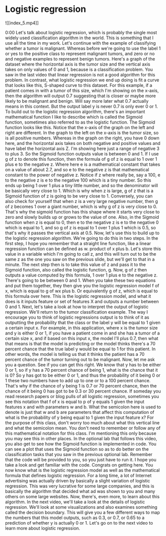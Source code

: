 # Logistic regression

![[index_5.mp4]]


0:00
Let's talk about logistic regression, which is probably the single most widely used classification algorithm in the world. This is something that I use all the time in my work. Let's continue with the example of classifying whether a tumor is malignant. Whereas before we're going to use the label 1 or yes to the positive class to represent malignant tumors, and zero or no and negative examples to represent benign tumors. Here's a graph of the dataset where the horizontal axis is the tumor size and the vertical axis takes on only values of 0 and 1, because is a classification problem. You saw in the last video that linear regression is not a good algorithm for this problem. In contrast, what logistic regression we end up doing is fit a curve that looks like this, S-shaped curve to this dataset. For this example, if a patient comes in with a tumor of this size, which I'm showing on the x-axis, then the algorithm will output 0.7 suggesting that is closer or maybe more likely to be malignant and benign. Will say more later what 0.7 actually means in this context. But the output label y is never 0.7 is only ever 0 or 1. To build out to the logistic regression algorithm, there's an important mathematical function I like to describe which is called the Sigmoid function, sometimes also referred to as the logistic function. The Sigmoid function looks like this. Notice that the x-axis of the graph on the left and right are different. In the graph to the left on the x-axis is the tumor size, so is all positive numbers. Whereas in the graph on the right, you have 0 down here, and the horizontal axis takes on both negative and positive values and have label the horizontal axis Z. I'm showing here just a range of negative 3 to plus 3. So the Sigmoid function outputs value is between 0 and 1. If I use g of z to denote this function, then the formula of g of z is equal to 1 over 1 plus e to the negative z. Where here e is a mathematical constant that takes on a value of about 2.7, and so e to the negative z is that mathematical constant to the power of negative z. Notice if z where really be, say a 100, e to the negative z is e to the negative 100 which is a tiny number. So this ends up being 1 over 1 plus a tiny little number, and so the denominator will be basically very close to 1. Which is why when z is large, g of z that is a Sigmoid function of z is going to be very close to 1. Conversely, you can also check for yourself that when z is a very large negative number, then g of z becomes 1 over a giant number, which is why g of z is very close to 0. That's why the sigmoid function has this shape where it starts very close to zero and slowly builds up or grows to the value of one. Also, in the Sigmoid function when z is equal to 0, then e to the negative z is e to the negative 0 which is equal to 1, and so g of z is equal to 1 over 1 plus 1 which is 0.5, so that's why it passes the vertical axis at 0.5. Now, let's use this to build up to the logistic regression algorithm. We're going to do this in two steps. In the first step, I hope you remember that a straight line function, like a linear regression function can be defined as w. product of x plus b. Let's store this value in a variable which I'm going to call z, and this will turn out to be the same z as the one you saw on the previous slide, but we'll get to that in a minute. The next step then is to take this value of z and pass it to the Sigmoid function, also called the logistic function, g. Now, g of z then outputs a value computed by this formula, 1 over 1 plus e to the negative z. There's going to be between 0 and 1. When you take these two equations and put them together, they then give you the logistic regression model f of x, which is equal to g of wx plus b. Or equivalently g of z, which is equal to this formula over here. This is the logistic regression model, and what it does is it inputs feature or set of features X and outputs a number between 0 and 1. Next, let's take a look at how to interpret the output of logistic regression. We'll return to the tumor classification example. The way I encourage you to think of logistic regressions output is to think of it as outputting the probability that the class or the label y will be equal to 1 given a certain input x. For example, in this application, where x is the tumor size and y is either 0 or 1, if you have a patient come in and she has a tumor of a certain size x, and if based on this input x, the model I'll plus 0.7, then what that means is that the model is predicting or the model thinks there's a 70 percent chance that the true label y would be equal to 1 for this patient. In other words, the model is telling us that it thinks the patient has a 70 percent chance of the tumor turning out to be malignant. Now, let me ask you a question. See if you can get this right. We know that y has to be either 0 or 1, so if y has a 70 percent chance of being 1, what is the chance that it is 0? So y has got to be either 0 or 1, and thus the probability of it being 0 or 1 these two numbers have to add up to one or to a 100 percent chance. That's why if the chance of y being 1 is 0.7 or 70 percent chance, then the chance of it being 0 has got to be 0.3 or 30 percent chance. If someday you read research papers or blog pulls of all logistic regression, sometimes you see this notation that f of x is equal to p of y equals 1 given the input features x and with parameters w and b. What the semicolon here is used to denote is just that w and b are parameters that affect this computation of what is the probability of y being equal to 1 given the input feature x? For the purpose of this class, don't worry too much about what this vertical line and what the semicolon mean. You don't need to remember or follow any of this mathematical notation for this class. I'm mentioning this only because you may see this in other places. In the optional lab that follows this video, you also get to see how the Sigmoid function is implemented in code. You can see a plot that uses the Sigmoid function so as to do better on the classification tasks that you saw in the previous optional lab. Remember that the code will be provided to you, so you just have to run it. I hope you take a look and get familiar with the code. Congrats on getting here. You now know what is the logistic regression model as well as the mathematical formula that defines logistic regression. For a long time, a lot of Internet advertising was actually driven by basically a slight variation of logistic regression. This was very lucrative for some large companies, and this is basically the algorithm that decided what ad was shown to you and many others on some large websites. Now, there's, even more, to learn about this algorithm. In the next video, we'll take a look at the details of logistic regression. We'll look at some visualizations and also examines something called the decision boundary. This will give you a few different ways to map the numbers that this model outputs, such as 0.3, or 0.7, or 0.65 to a prediction of whether y is actually 0 or 1. Let's go on to the next video to learn more about logistic regression.